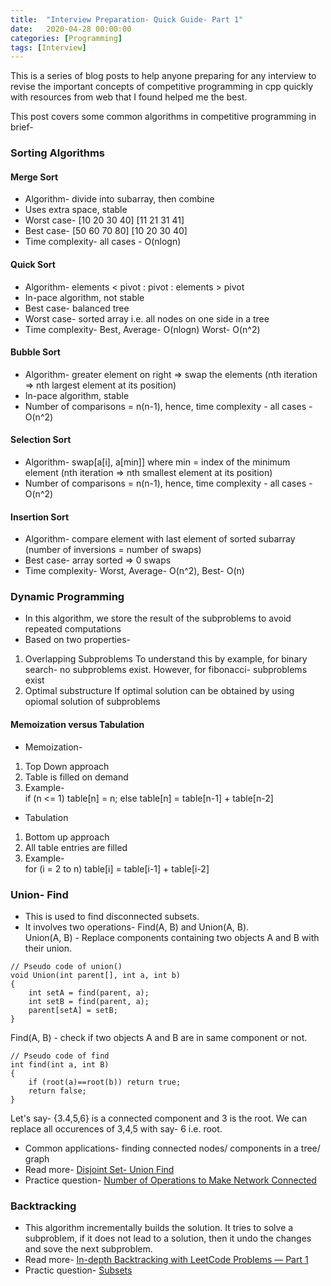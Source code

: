 ```yaml
---
title:  "Interview Preparation- Quick Guide- Part 1"
date:   2020-04-28 00:00:00
categories: [Programming]
tags: [Interview]
---
```


This is a series of blog posts to help anyone preparing for any interview to revise the important concepts of competitive programming in cpp quickly with resources from web that I found helped me the best.

This post covers some common algorithms in competitive programming in brief- 

### Sorting Algorithms

#### Merge Sort
* Algorithm- divide into subarray, then combine
* Uses extra space, stable
* Worst case- [10 20 30 40] [11 21 31 41]
* Best case- [50 60 70 80] [10 20 30 40]
* Time complexity- all cases - O(nlogn)

#### Quick Sort
* Algorithm- elements < pivot : pivot : elements > pivot
* In-pace algorithm, not stable
* Best case- balanced tree
* Worst case- sorted array i.e. all nodes on one side in a tree
* Time complexity- Best, Average- O(nlogn) Worst- O(n^2)

#### Bubble Sort
* Algorithm- greater element on right => swap the elements (nth iteration => nth largest element at its position)
* In-pace algorithm, stable
* Number of comparisons = n(n-1), hence, time complexity - all cases - O(n^2)

#### Selection Sort
* Algorithm- swap[a[i], a[min]] where min = index of the minimum element (nth iteration => nth smallest element at its position)
* Number of comparisons = n(n-1), hence, time complexity - all cases - O(n^2)

#### Insertion Sort
* Algorithm- compare element with last element of sorted subarray (number of inversions = number of swaps)
* Best case- array sorted => 0 swaps
* Time complexity- Worst, Average- O(n^2), Best- O(n)

### Dynamic Programming
* In this algorithm, we store the result of the subproblems to avoid repeated computations
* Based on two properties-
1. Overlapping Subproblems
To understand this by example, for binary search- no subproblems exist. However, for fibonacci- subproblems exist
2. Optimal substructure
If optimal solution can be obtained by using opiomal solution of subproblems

#### Memoization versus Tabulation

* Memoization-  
1. Top Down approach
2. Table is filled on demand
3. Example-  
if (n <= 1) table[n] = n;
else table[n] = table[n-1] + table[n-2]

* Tabulation
1. Bottom up approach
2. All table entries are filled
3. Example-  
for (i = 2 to n) table[i] = table[i-1] + table[i-2]

### Union- Find
* This is used to find disconnected subsets.
* It involves two operations- Find(A, B) and Union(A, B).  
Union(A, B) - Replace components containing two objects A and B with their union.  
```
// Pseudo code of union()
void Union(int parent[], int a, int b) 
{ 
    int setA = find(parent, a); 
    int setB = find(parent, a); 
    parent[setA] = setB; 
} 
```
Find(A, B) - check if two objects A and B are in same component or not. 
```
// Pseudo code of find
int find(int a, int B) 
{ 
    if (root(a)==root(b)) return true;
    return false;
} 
``` 
Let's say- {3.4,5,6} is a connected component and 3 is the root. We can replace all occurences of 3,4,5 with say- 6 i.e. root.
* Common applications- finding connected nodes/ components in a tree/ graph
* Read more- [Disjoint Set- Union Find](https://www.hackerearth.com/practice/notes/disjoint-set-union-union-find/)
* Practice question- [Number of Operations to Make Network Connected](https://leetcode.com/problems/number-of-operations-to-make-network-connected/)

### Backtracking
* This algorithm incrementally builds the solution. It tries to solve a subproblem, if it does not lead to a solution, then it undo the changes and sove the next subproblem.
* Read more- [In-depth Backtracking with LeetCode Problems — Part 1](https://medium.com/algorithms-and-leetcode/backtracking-e001561b9f28)
* Practic question- [Subsets](https://leetcode.com/problems/subsets/)
